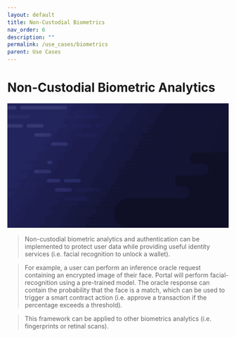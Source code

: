 ```yaml
---
layout: default
title: Non-Custodial Biometrics
nav_order: 6
description: ""
permalink: /use_cases/biometrics
parent: Use Cases
---
```


# Non-Custodial Biometric Analytics
![](../gifs/facial_recognition.gif)
> Non-custodial biometric analytics and authentication can be implemented to protect user data while providing useful identity services (i.e. facial recognition to unlock a wallet). 

> For example, a user can perform an inference oracle request containing an encrypted image of their face. Portal will perform facial-recognition using a pre-trained model. The oracle response can contain the probability that the face is a match, which can be used to trigger a smart contract action (i.e. approve a transaction if the percentage exceeds a threshold).

> This framework can be applied to other biometrics analytics (i.e. fingerprints or retinal scans).

